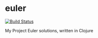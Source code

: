# euler

[![Build
Status](https://travis-ci.org/SZoerner/euler.svg?branch=master)](https://travis-ci.org/SZoerner/euler)

My Project Euler solutions, written in Clojure
